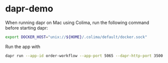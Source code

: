 # dapr-demo

When running dapr on Mac using Colima, run the following command before starting dapr:
```bash
export DOCKER_HOST="unix://${HOME}/.colima/default/docker.sock"
```

Run the app with
```bash
dapr run --app-id order-workflow --app-port 5065 --dapr-http-port 3500 --resources-path ./ResourcesLocal dotnet run
```